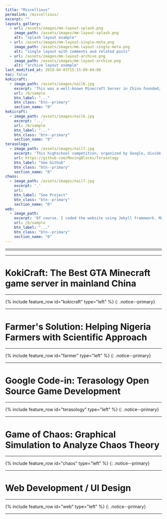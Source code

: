 ```yaml
---
title: "Miscellious"
permalink: /miscellious/
excerpt: ""
layouts_gallery:
  - url: /assets/images/mm-layout-splash.png
    image_path: /assets/images/mm-layout-splash.png
    alt: "splash layout example"
  - url: /assets/images/mm-layout-single-meta.png
    image_path: /assets/images/mm-layout-single-meta.png
    alt: "single layout with comments and related posts"
  - url: /assets/images/mm-layout-archive.png
    image_path: /assets/images/mm-layout-archive.png
    alt: "archive layout example"
last_modified_at: 2019-04-03T15:15:09-04:00
toc: false
kokicraft:
  - image_path: /assets/images/nail6.jpg
    excerpt: 'This was a well-known Minecraft Server in China founded, hosted, and coded by myself in my 13 years old. It was my first buesness creating $500 USD per month in 2014. The most challenging aspect in hosting the server is to learn different techniques to prevent DDoS attacks, use SQL Databases, optimize experience, handling relationships with other competators, and program a game. During the process, many players and developers who enjoyed my server joined the team and helped creating texture, videos, ect... for my server. It is one of the most exciting experience for me dare to intrude into adult-society.'
    url: /b/sample
    btn_label: "..."
    btn_class: "btn--primary"
    section_name: "0"
kokicraft:
  - image_path: /assets/images/nail6.jpg
    excerpt: '...'
    url: /b/sample
    btn_label: "..."
    btn_class: "btn--primary"
    section_name: "0"
terasology:
  - image_path: /assets/images/nail7.jpg
    excerpt: 'This highschool competition, organized by Google, divide real world problems from various companies into smaller tasks for competitor to pick and finish. I joined an open-source project on Github developing a game called Terasology. There, I implemented a new Sponge Block and a new End Biome using Java. Not only does it give me an award for recognition, it also tought me the method of tasks division that I used for prividing learning opportunities to novice in my robotics club. This way, they can merge with other team members easily.'
    url: https://github.com/MovingBlocks/Terasology
    btn_label: "See Github"
    btn_class: "btn--primary"
    section_name: "0"
chaos:
  - image_path: /assets/images/nail7.jpg
    excerpt: '.'
    url: 
    btn_label: "See Project"
    btn_class: "btn--primary"
    section_name: "0"
web:
  - image_path: 
    excerpt: 'Of course. I coded the website using Jekyll framework. Making icons, Web UI Design, Minecraft Inventory UI Design are also my strengths.'
    url: /b/sample
    btn_label: "..."
    btn_class: "btn--primary"
    section_name: "0"
---
```

<div style="background:#afafafcc;height:8px;"></div>

---
# KokiCraft: The Best GTA Minecraft game server in mainland China
---
{% include feature_row id="kokicraft" type="left" %}
{: .notice--primary}

---
# Farmer's Solution: Helping Nigeria Farmers with Scientific Approach
---
{% include feature_row id="farmer" type="left" %}
{: .notice--primary}


---
# Google Code-in: Terasology Open Source Game Development
---
{% include feature_row id="terasology" type="left" %}
{: .notice--primary}

---
# Game of Chaos: Graphical Simulation to Analyze Chaos Theory
---
{% include feature_row id="chaos" type="left" %}
{: .notice--primary}


---
# Web Development / UI Design
---
{% include feature_row id="web" type="left" %}
{: .notice--primary}

---